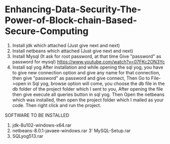 # Enhancing-Data-Security-The-Power-of-Block-chain-Based-Secure-Computing
1. Install jdk which attached (Just give next and next)
2. Install netbeans which attached (Just give next and next)
3. Install Mysql (It ask for root password, at that time Give "password" as password for mysql)
https://www.youtube.com/watch?v=07FKc2ON3Yc
4. Install sql yog
After installation and while opening the sql yog, you have to give new connection option and give any name for that connection, then give "password" as password and give connect, Then Go to File->open in Sql yog, browse option will come, you choose the db file in the db folder of the project folder which I sent to you, After opening the file then give execute all queries button in sql yog.
Then Open the netbeans which was installed, then open the project folder which I mailed as your code. Then right click and run the project.

SOFTWARE TO BE INSTALLED
1. jdk-8u102-windows-x64.rar
2. netbeans-8.0.1-javaee-windows.rar
3' MySQL-Setup.rar
4. SQLyog513.rar

